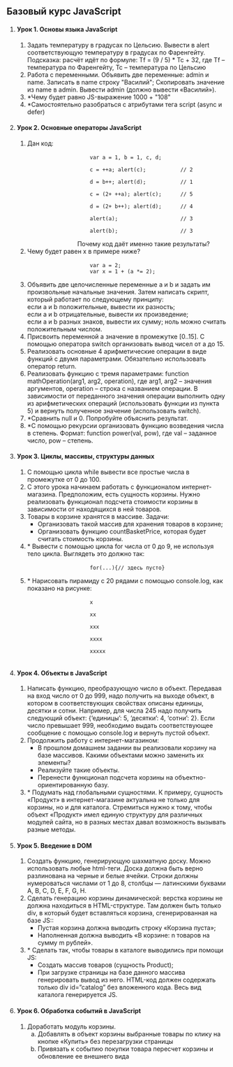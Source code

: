 <h2>Базовый курс JavaScript</h2>
<ol>
    <li>
        <h4>Урок 1. Основы языка JavaScript</h4>
        <ol>
            <li>
                Задать температуру в градусах по Цельсию. Вывести в alert соответствующую температуру в градусах
                по Фаренгейту. Подсказка: расчёт идёт по формуле: Tf = (9 / 5) * Tc + 32, 
                где Tf – температура по Фаренгейту, Tc – температура по Цельсию
            </li>
            <li>
                Работа с переменными. Объявить две переменные: admin и name. Записать в name строку "Василий"; 
                Скопировать значение из name в admin. Вывести admin (должно вывести «Василий»).
            </li>
            <li>
                *Чему будет равно JS-выражение 1000 + "108"
            </li>
            <li>
                *Самостоятельно разобраться с атрибутами тега script (async и defer)
            </li>
        </ol>
    </li>
    <li>
        <h4>Урок 2. Основные операторы JavaScript</h4>
        <ol>
            <li>
                Дан код:<br>
                <code>
                    var a = 1, b = 1, c, d;<br>
                    c = ++a; alert(c);           // 2<br>
                    d = b++; alert(d);           // 1<br>
                    c = (2+ ++a); alert(c);      // 5<br>
                    d = (2+ b++); alert(d);      // 4<br>
                    alert(a);                    // 3<br>
                    alert(b);                    // 3<br>
                </code>
                Почему код даёт именно такие результаты?
            </li>
            <li>
                Чему будет равен x в примере ниже?<br>
                <code>
                    var a = 2;
                    var x = 1 + (a *= 2);
                </code>
            </li>
            <li>
                Объявить две целочисленные переменные a и b и задать им произвольные начальные значения. Затем написать 
                скрипт, который работает по следующему принципу:<br>
                если a и b положительные, вывести их разность;<br>
                если а и b отрицательные, вывести их произведение;<br>
                если а и b разных знаков, вывести их сумму; ноль можно считать положительным числом.
            </li>
            <li>
                Присвоить переменной а значение в промежутке [0..15]. С помощью оператора switch организовать вывод 
                чисел от a до 15.
            </li>
            <li>
                Реализовать основные 4 арифметические операции в виде функций с двумя параметрами. 
                Обязательно использовать оператор return.
            </li>
            <li>
                Реализовать функцию с тремя параметрами: function mathOperation(arg1, arg2, operation), 
                где arg1, arg2 – значения аргументов, operation – строка с названием операции. 
                В зависимости от переданного значения операции выполнить одну из арифметических операций 
                (использовать функции из пункта 5) и вернуть полученное значение (использовать switch).
            </li>
            <li>
                *Сравнить null и 0. Попробуйте объяснить результат.
            </li>
            <li>
                *С помощью рекурсии организовать функцию возведения числа в степень. Формат: function power(val, pow), 
                где val – заданное число, pow – степень.
            </li>
        </ol>
    </li>
    <li>
        <h4>Урок 3. Циклы, массивы, структуры данных</h4>
        <ol>
            <li>
                С помощью цикла while вывести все простые числа в промежутке от 0 до 100.
            </li>
            <li>
                С этого урока начинаем работать с функционалом интернет-магазина. Предположим, есть
                сущность корзины. Нужно реализовать функционал подсчета стоимости корзины в
                зависимости от находящихся в ней товаров.
            </li>
            <li>
                Товары в корзине хранятся в массиве. Задачи:<br>
                <ul>
                    <li>Организовать такой массив для хранения товаров в корзине;</li>
                    <li>Организовать функцию countBasketPrice, которая будет считать стоимость корзины.</li>
                </ul>
            </li>
            <li>
                * Вывести с помощью цикла for числа от 0 до 9, не используя тело цикла. Выглядеть это
                должно так:<br>
                <code>
                    for(...){// здесь пусто}
                </code>
            </li>
            <li>
                * Нарисовать пирамиду с 20 рядами с помощью console.log, как показано на рисунке:<br>
                <code>
                    x<br>
                    xx<br>
                    xxx<br>
                    xxxx<br>
                    xxxxx
                </code>
            </li>
        </ol>
    </li>
    <li>
        <h4>Урок 4. Объекты в JavaScript</h4>
        <ol>
            <li>
                Написать функцию, преобразующую число в объект. Передавая на вход число от 0 до 999,
                надо получить на выходе объект, в котором в соответствующих свойствах описаны единицы,
                десятки и сотни. Например, для числа 245 надо получить следующий объект: {‘единицы’: 5,
                ‘десятки’: 4, ‘сотни’: 2}. Если число превышает 999, необходимо выдать соответствующее
                сообщение с помощью console.log и вернуть пустой объект.
            </li>
            <li>
                Продолжить работу с интернет-магазином:<br>
                <ul>
                    <li>
                        В прошлом домашнем задании вы реализовали корзину на базе массивов. Какими
                        объектами можно заменить их элементы?
                    </li>
                    <li>
                        Реализуйте такие объекты.
                    </li>
                    <li>
                        Перенести функционал подсчета корзины на объектно-ориентированную базу.
                    </li>
                </ul>
            </li>
            <li>
                * Подумать над глобальными сущностями. К примеру, сущность «Продукт» в
                интернет-магазине актуальна не только для корзины, но и для каталога. Стремиться нужно к
                тому, чтобы объект «Продукт» имел единую структуру для различных модулей сайта, но в
                разных местах давал возможность вызывать разные методы.
            </li>
        </ol>
    </li>
    <li>
        <h4>Урок 5. Введение в DOM</h4>
        <ol>
            <li>
                Создать функцию, генерирующую шахматную доску. Можно использовать любые html-теги.
                Доска должна быть верно разлинована на черные и белые ячейки. Строки должны
                нумероваться числами от 1 до 8, столбцы — латинскими буквами A, B, C, D, E, F, G, H.
            </li>
            <li>
                Сделать генерацию корзины динамической: верстка корзины не должна находиться в
                HTML-структуре. Там должен быть только div, в который будет вставляться корзина,
                сгенерированная на базе JS::<br>
                <ul>
                    <li>
                        Пустая корзина должна выводить строку «Корзина пуста»;
                    </li>
                    <li>
                        Наполненная должна выводить «В корзине: n товаров на сумму m рублей».
                    </li>
                </ul>
            </li>
            <li>
                * Сделать так, чтобы товары в каталоге выводились при помощи JS:
                <ul>
                    <li>
                        Создать массив товаров (сущность Product);
                    </li>
                    <li>
                        При загрузке страницы на базе данного массива генерировать вывод из него.
                        HTML-код должен содержать только div id=”catalog” без вложенного кода. Весь вид
                        каталога генерируется JS.
                    </li>
                </ul>
            </li>
        </ol>
    </li>
<li>
        <h4>Урок 6. Обработка событий в JavaScript</h4>
        <ol>
            <li>
                Доработать модуль корзины.
                <ol type="a">
                    <li>
                        Добавлять в объект корзины выбранные товары по клику на кнопке «Купить» без перезагрузки страницы
                    </li>
                    <li>
                        Привязать к событию покупки товара пересчет корзины и обновление ее внешнего вида
                    </li>
                </ol>
            </li>
        </ol>
    </li>
</ol>